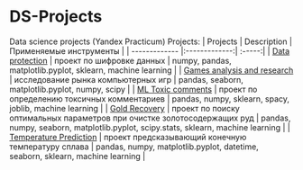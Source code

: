 # DS-Projects
Data science projects (Yandex Practicum)
Projects:
| Projects      | Description   | Применяемые инструменты  |
| ------------- |:-------------:| :-----:|
| [Data protection](https://github.com/BakhabaevMaxim/DS-Projects/tree/Games-analysis-and-research/Data%20protection)      | проект по шифровке данных |  numpy, pandas, matplotlib.pyplot, sklearn, machine learning |
| [Games analysis and research](https://github.com/BakhabaevMaxim/DS-Projects/tree/Games-analysis-and-research/Games%20analysis%20and%20research)      | исследование рынка компьютерных игр      | pandas, seaborn, matplotlib.pyplot, numpy, scipy  |
| [ML Toxic comments](https://github.com/BakhabaevMaxim/DS-Projects/tree/Games-analysis-and-research/Gold%20Recovery) | проект по определению токсичных комментариев      |   pandas, numpy, sklearn, spacy, joblib, machine learning  |
| [Gold Recovery](https://github.com/BakhabaevMaxim/DS-Projects/tree/Games-analysis-and-research/ML%20Toxic%20comments) | проект по поиску оптимальных параметров при очистке золотосодержащих руд      | pandas, numpy, seaborn, matplotlib.pyplot, scipy.stats, sklearn, machine learning |
| [Temperature Prediction](https://github.com/BakhabaevMaxim/DS-Projects/tree/Games-analysis-and-research/Temperature%20prediction) | проект предсказывающий конечную температуру сплава      | pandas, numpy, matplotlib.pyplot, datetime, seaborn, sklearn, machine learning | 


